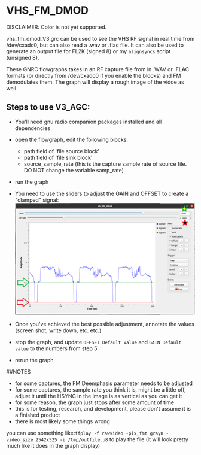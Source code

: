 # VHS_FM_DMOD

DISCLAIMER:  Color is not yet supported.

vhs_fm_dmod_V3.grc can be used to see the VHS RF signal in real time from /dev/cxadc0, but can also read a .wav or .flac file. It can also be used to generate an output file for FL2K (signed 8) or my `alignsyncs` script  (unsigned 8). 

These GNRC flowgraphs takes in an RF capture file from in .WAV or .FLAC formats (or directly from /dev/cxadc0 if you enable the blocks) and FM demodulates them. The graph will display a rough image of the vidoe as well.  

## Steps to use V3_AGC:

- You'll need gnu radio companion packages installed and all dependencies

- open the flowgraph, edit the following blocks:

   - path field of 'file source block'
   - path field of 'file sink block' 
   - source_sample_rate (this is the capture sample rate of source file. DO NOT change the variable samp_rate)

- run the graph 

- You need to use the sliders to adjust the GAIN and OFFSET to create a "clamped" signal:
![pic1](https://raw.githubusercontent.com/tandersn/GNRC-Flowgraphs/main/z_images/adjust_gain_and_offset2.PNG)

- Once you've achieved the best possible adjustment, annotate the values (screen shot, write down, etc. etc.)

- stop the graph, and update `OFFSET Default Value` and `GAIN Default value` to the numbers from step 5

- rerun the graph

##NOTES
- for some captures, the FM Deemphasis parameter needs to be adjusted
- for some captures, the sample rate you think it is, might be a little off, adjust it until the HSYNC in the image is as vertical as you can get it 
- for some reason, the graph just stops after some amount of time
- this is for testing, research, and development, please don't assume it is a finished product
- there is most likely some things wrong



you can use something like:`ffplay -f rawvideo -pix_fmt gray8 -video_size 2542x525 -i /tmp/outfile.u8` to play the file (it will look pretty much like it does in the graph display)


